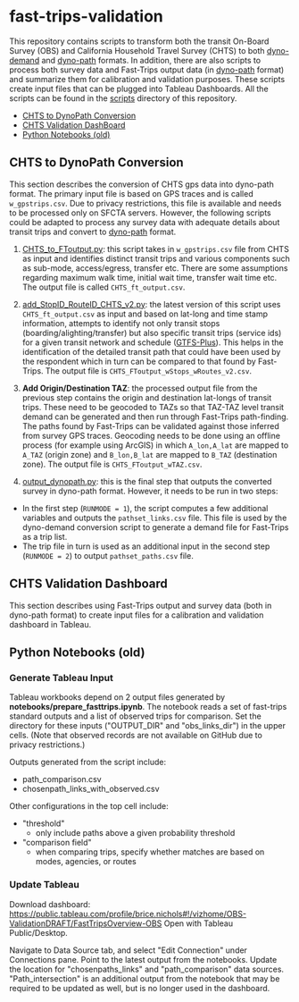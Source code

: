 # fast-trips-validation

This repository contains scripts to transform both the transit On-Board Survey (OBS) and California Household Travel Survey (CHTS) to both [dyno-demand][demand-standard-url] and [dyno-path][dyno-path-url] formats. In addition, there are also scripts to process both survey data and Fast-Trips output data (in [dyno-path][dyno-path-url] format) and summarize them for calibration and validation purposes. These scripts create input files that can be plugged into Tableau Dashboards. All the scripts can be found in the [scripts](scripts/) directory of this repository.

- [CHTS to DynoPath Conversion](#chts-to-dynopath-conversion)
- [CHTS Validation DashBoard](#chts-validation-dashboard)
- [Python Notebooks (old)](#python-notebooks-old)

## CHTS to DynoPath Conversion
This section describes the conversion of CHTS gps data into dyno-path format. The primary input file is based on GPS traces and is called `w_gpstrips.csv`. Due to privacy restrictions, this file is available and needs to be processed only on SFCTA servers. However, the following scripts could be adapted to process any survey data with adequate details about transit trips and convert to [dyno-path][dyno-path-url] format.

1. [CHTS_to_FToutput.py](scripts/CHTS_to_DynoPath/CHTS_to_FToutput.py): this script takes in `w_gpstrips.csv` file from CHTS as input and identifies distinct transit trips and various components such as sub-mode, access/egress, transfer etc. There are some assumptions regarding maximum walk time, initial wait time, transfer wait time etc. The output file is called `CHTS_ft_output.csv`.

2. [add_StopID_RouteID_CHTS_v2.py](scripts/CHTS_to_DynoPath/add_StopID_RouteID_CHTS_v2.py): the latest version of this script uses `CHTS_ft_output.csv` as input and based on lat-long and time stamp information, attempts to identify not only transit stops (boarding/alighting/transfer) but also specific transit trips (service ids) for a given transit network and schedule ([GTFS-Plus][gtfs-plus-url]). This helps in the identification of the detailed transit path that could have been used by the respondent which in turn can be compared to that found by Fast-Trips. The output file is `CHTS_FToutput_wStops_wRoutes_v2.csv`.

3. **Add Origin/Destination TAZ**: the processed output file from the previous step contains the origin and destination lat-longs of transit trips. These need to be geocoded to TAZs so that TAZ-TAZ level transit demand can be generated and then run through Fast-Trips path-finding. The paths found by Fast-Trips can be validated against those inferred from survey GPS traces. Geocoding needs to be done using an offline process (for example using ArcGIS) in which `A_lon,A_lat` are mapped to `A_TAZ` (origin zone) and `B_lon,B_lat` are mapped to `B_TAZ` (destination zone). The output file is `CHTS_FToutput_wTAZ.csv`.

4. [output_dynopath.py](scripts/CHTS_to_DynoPath/output_dynopath.py): this is the final step that outputs the converted survey in dyno-path format. However, it needs to be run in two steps: 
- In the first step (`RUNMODE = 1`), the script computes a few additional variables and outputs the `pathset_links.csv` file. This file is used by the dyno-demand conversion script to generate a demand file for Fast-Trips as a trip list.
- The trip file in turn is used as an additional input in the second step (`RUNMODE = 2`) to output `pathset_paths.csv` file.

## CHTS Validation Dashboard
This section describes using Fast-Trips output and survey data (both in dyno-path format) to create input files for a calibration and validation dashboard in Tableau.

## Python Notebooks (old)

### Generate Tableau Input

Tableau workbooks depend on 2 output files generated by **notebooks/prepare_fasttrips.ipynb**. The notebook reads a set of fast-trips standard outputs and a list of observed trips for comparison. Set the directory for these inputs ("OUTPUT_DIR" and "obs_links_dir") in the upper cells. (Note that observed records are not available on GitHub due to privacy restrictions.)

Outputs generated from the script include:
- path_comparison.csv
- chosenpath_links_with_observed.csv

Other configurations in the top cell include:
- "threshold"
    - only include paths above a given probability threshold 
- "comparison field"
    - when comparing trips, specify whether matches are based on modes, agencies, or routes

### Update Tableau

Download dashboard: https://public.tableau.com/profile/brice.nichols#!/vizhome/OBS-ValidationDRAFT/FastTripsOverview-OBS
Open with Tableau Public/Desktop.

Navigate to Data Source tab, and select "Edit Connection" under Connections pane. Point to the latest output from the notebooks. 
Update the location for "chosenpaths_links" and "path_comparison" data sources. "Path_intersection" is an additional output from the notebook that may be required to be updated as well, but is no longer used in the dashboard. 

[demand-standard-url]: <https://github.com/osplanning-data-standards/dyno-demand>
[dyno-path-url]: <https://github.com/osplanning-data-standards/dyno-path>
[gtfs-plus-url]: <https://github.com/osplanning-data-standards/GTFS-PLUS>

